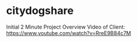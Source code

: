 # citydogshare

Initial 2 Minute Project Overview Video of Client:
https://www.youtube.com/watch?v=RreE9B84c7M
